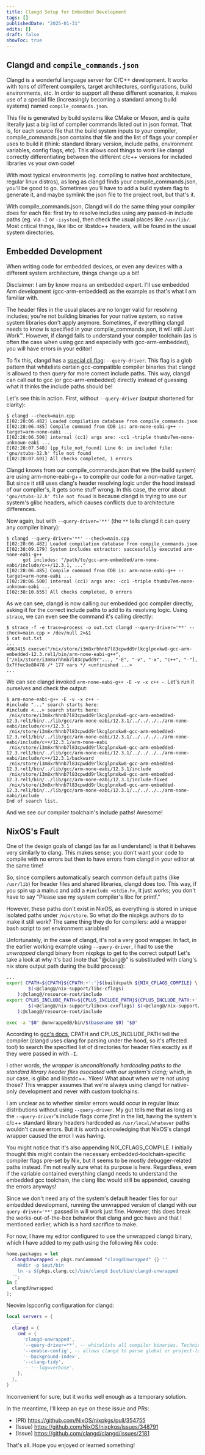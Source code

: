 ```yaml
---
title: Clangd Setup for Embedded Development
tags: []
publishedDate: "2025-01-31"
edits: []
draft: false
showToc: true
---
```


## Clangd and `compile_commands.json`

Clangd is a wonderful language server for C/C++ development. It works with tons
of different compilers, target architectures, configurations, build
environments, etc. In order to support all these different scenarios, it makes
use of a special file (increasingly becoming a standard among build systems)
named `compile_commands.json`.

This file is generated by build systems like CMake or Meson, and is quite
literally just a big list of compiler commands listed out in json format. That
is, for each source file that the build system inputs to your compiler,
compile_commands.json contains that file and the list of flags your compiler
uses to build it (think: standard library version, include paths, environment
variables, config flags, etc). This allows cool things to work like clangd
correctly differentiating between the different c/c++ versions for included
libraries vs your own code!

With most typical environments (eg. compiling to native host architecture,
regular linux distros), as long as clangd finds your compile_commands.json,
you'll be good to go. Sometimes you'll have to add a build system flag to
generate it, and maybe symlink the json file to the project root, but that's it.

With compile_commands.json, Clangd will do the same thing your compiler does for
each file: first try to resolve includes using any passed-in include paths (eg.
via `-I` or `-isystem`), then check the usual places like `/usr/lib/`. Most
critical things, like libc or libstdc++ headers, will be found in the usual
system directories.

## Embedded Development

When writing code for embedded devices, or even any devices with a different
system architecture, things change up a bit!

<aside>
Disclaimer: I am by know means an embedded expert. I'll use embedded Arm
development (gcc-arm-embedded) as the example as that's what I am familiar
with.
</aside>

The header files in the usual places are no longer valid for resolving includes;
you're not building binaries for your native system, so native system libraries
don't apply anymore. Sometimes, if everything clangd needs to know is specified
in your compile_commands.json, it will still Just Work™. However, if clangd
fails to understand your compiler toolchain (as is often the case when using gcc
and especially with gcc-arm-embedded), you will have errors in your editor!

To fix this, clangd has a
[special cli flag](https://clangd.llvm.org/design/compile-commands#query-driver):
`--query-driver`. This flag is a glob pattern that whitelists certain
gcc-compatible compiler binaries that clangd is allowed to then _query_ for more
correct include paths. This way, clangd can call out to gcc (or
gcc-arm-embedded) directly instead of guessing what it thinks the include paths
should be!

Let's see this in action. First, without `--query-driver` (output shortened for
clarity):

```console
$ clangd --check=main.cpp
I[02:28:06.482] Loaded compilation database from compile_commands.json
I[02:28:06.485] Compile command from CDB is: arm-none-eabi-g++ --target=arm-none-eabi ...
I[02:28:06.500] internal (cc1) args are: -cc1 -triple thumbv7em-none-unknown-eabi ...
E[02:28:07.548] [pp_file_not_found] Line 6: in included file: 'gnu/stubs-32.h' file not found
I[02:28:07.601] All checks completed, 1 errors
```

Clangd knows from our compile_commands.json that we (the build system) are using
arm-none-eabi-g++ to compile our code for a non-native target. But since it
still uses clang's header resolving logic under the hood instead of our
compiler's, it gets some stuff wrong. In this case, the error about
`'gnu/stubs-32.h' file not found` is because clangd is trying to use our
system's glibc headers, which causes conflicts due to architecture differences.

Now again, but with `--query-driver='**'` (the `**` tells clangd it can query
any compiler binary):

```console
$ clangd --query-driver='**' --check=main.cpp
I[02:28:06.482] Loaded compilation database from compile_commands.json
I[02:38:09.179] System includes extractor: successfully executed arm-none-eabi-g++
      got includes: "/path/to/gcc-arm-embedded/arm-none-eabi/include/c++/12.3.1, ..."
I[02:28:06.485] Compile command from CDB is: arm-none-eabi-g++ --target=arm-none-eabi ...
I[02:28:06.500] internal (cc1) args are: -cc1 -triple thumbv7em-none-unknown-eabi ...
I[02:38:10.655] All checks completed, 0 errors
```

As we can see, clangd is now calling our embedded gcc compiler directly, asking
it for the correct include paths to add to its resolving logic. Using `strace`,
we can even see the command it's calling directly:

```console
$ strace -f -e trace=process -o out.txt clangd --query-driver='**' --check=main.cpp > /dev/null 2>&1
$ cat out.txt
...
4063415 execve("/nix/store/i3m8xrhhnb7l83cpwdd9rlkcglpnxkw8-gcc-arm-embedded-12.3.rel1/bin/arm-none-eabi-g++", ["/nix/store/i3m8xrhhnb7l83cpwdd9r"..., "-E", "-v", "-x", "c++", "-"], 0x7ffec9e80478 /* 177 vars */ <unfinished ...>
...
```

We can see clangd invoked `arm-none-eabi-g++ -E -v -x c++ -`. Let's run it
ourselves and check the output:

```console
$ arm-none-eabi-g++ -E -v -x c++ -
#include "..." search starts here:
#include <...> search starts here:
 /nix/store/i3m8xrhhnb7l83cpwdd9rlkcglpnxkw8-gcc-arm-embedded-12.3.rel1/bin/../lib/gcc/arm-none-eabi/12.3.1/../../../../arm-none-eabi/include/c++/12.3.1
 /nix/store/i3m8xrhhnb7l83cpwdd9rlkcglpnxkw8-gcc-arm-embedded-12.3.rel1/bin/../lib/gcc/arm-none-eabi/12.3.1/../../../../arm-none-eabi/include/c++/12.3.1/arm-none-eabi
 /nix/store/i3m8xrhhnb7l83cpwdd9rlkcglpnxkw8-gcc-arm-embedded-12.3.rel1/bin/../lib/gcc/arm-none-eabi/12.3.1/../../../../arm-none-eabi/include/c++/12.3.1/backward
 /nix/store/i3m8xrhhnb7l83cpwdd9rlkcglpnxkw8-gcc-arm-embedded-12.3.rel1/bin/../lib/gcc/arm-none-eabi/12.3.1/include
 /nix/store/i3m8xrhhnb7l83cpwdd9rlkcglpnxkw8-gcc-arm-embedded-12.3.rel1/bin/../lib/gcc/arm-none-eabi/12.3.1/include-fixed
 /nix/store/i3m8xrhhnb7l83cpwdd9rlkcglpnxkw8-gcc-arm-embedded-12.3.rel1/bin/../lib/gcc/arm-none-eabi/12.3.1/../../../../arm-none-eabi/include
End of search list.
```

And we see our compiler toolchain's include paths! Awesome!

## NixOS's Fault

One of the design goals of clangd (as far as I understand) is that it behaves
very similarly to clang. This makes sense; you don't want your code to compile
with no errors but then to have errors from clangd in your editor at the same
time!

So, since compilers automatically search common default paths (like `/usr/lib`)
for header files and shared libraries, clangd does too. This way, if you spin up
a main.c and add a `#include <stdio.h>`, it just works; you don't have to say
"Please use my system compiler's libc for printf."

However, these paths don't exist in NixOS, as everything is stored in unique
isolated paths under `/nix/store`. So what do the nixpkgs authors do to make it
still work? The same thing they do for compilers: add a wrapper bash script to
set environment variables!

Unfortunately, in the case of clangd, it's not a very good wrapper. In fact, in
the earlier working example using `--query-driver`, I had to use the _unwrapped_
clangd binary from nixpkgs to get to the correct output! Let's take a look at
why it's bad (note that "@clang@" is substituded with clang's nix store output
path during the build process):

```bash
...
export CPATH=${CPATH}${CPATH:+':'}$(buildcpath ${NIX_CFLAGS_COMPILE} \
        $(<@clang@/nix-support/libc-cflags)
    ):@clang@/resource-root/include
export CPLUS_INCLUDE_PATH=${CPLUS_INCLUDE_PATH}${CPLUS_INCLUDE_PATH:+':'}$(buildcpath ${NIX_CFLAGS_COMPILE} \
        $(<@clang@/nix-support/libcxx-cxxflags) $(<@clang@/nix-support/libc-cflags) \
    ):@clang@/resource-root/include

exec -a "$0" @unwrapped@/bin/$(basename $0) "$@"
```

According to
[gcc's docs](https://gcc.gnu.org/onlinedocs/gcc/Environment-Variables.html#index-CPATH),
CPATH and CPLUS_INCLUDE_PATH tell the compiler (clangd uses clang for parsing
under the hood, so it's affected too!) to search the specified list of
directories for header files exactly as if they were passed in with `-I`.

I other words, _the wrapper is unconditionally hardcoding paths to the standard
library header files asociated with our system's clang;_ which, in our case, is
glibc and libstdc++. Yikes! What about when we're not using those? This wrapper
assumes that we're always using clangd for native-only development and never
with custom toolchains.

I am unclear as to whether similar errors would occur in regular linux
distributions without using `--query-driver`. My gut tells me that as long as
the `--query-driver`'s include flags come _first_ in the list, having the
system's c/c++ standard library headers hardcoded as `/usr/local/whatever` paths
wouldn't cause errors. But it is worth acknowledging that NixOS's clangd wrapper
caused the error I was having.

<aside>
You might notice that it's also appending NIX_CFLAGS_COMPILE. I initially
thought this might contain the necessary embedded-toolchain-specific compiler
flags pre-set by Nix, but it seems to be mostly debugger-related paths instead. I'm
not really sure what its purpose is here. Regardless, even if the variable
contained everything clangd needs to understand the embedded gcc toolchain, the
clang libc would still be appended, causing the errors anyways!
</aside>

Since we don't need any of the system's default header files for our embedded
development, running the unwrapped version of clangd with our
`query-driver='**'` passed in will work just fine. However, this does break the
works-out-of-the-box behavior that clang and gcc have and that I mentioned
earlier, which is a hard sacrifice to make.

For now, I have my editor configured to use the unwrapped clangd binary, which I
have added to my path using the following Nix code:

```nix
home.packages = let
  clangdUnwrapped = pkgs.runCommand "clangdUnwrapped" {} ''
    mkdir -p $out/bin
    ln -s ${pkgs.clang.cc}/bin/clangd $out/bin/clangd-unwrapped
  '';
in [
  clangdUnwrapped
];
```

Neovim lspconfig configuration for clangd:

```lua
local servers = {
  ...
  clangd = {
    cmd = {
      'clangd-unwrapped',
      '--query-driver=**', -- whitelists all compiler binaries. Technically a security risk, but I'm usually working in trusted environments
      '--enable-config', -- allows clangd to parse global or project-local configuration files
      '--background-index',
      '--clang-tidy',
      -- '--log=verbose',
    },
  },
}
```

Inconvenient for sure, but it works well enough as a temporary solution.

In the meantime, I'll keep an eye on these issue and PRs:

-   (PR) https://github.com/NixOS/nixpkgs/pull/354755
-   (Issue) https://github.com/NixOS/nixpkgs/issues/348791
-   (Issue) https://github.com/clangd/clangd/issues/2181

That's all. Hope you enjoyed or learned something!
